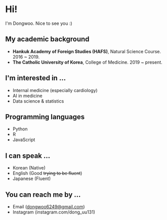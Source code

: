 <!--
- 👋 Hi, I’m @DongwooKim00 ! You can call me Dongwoo :) I'm in 6th year of medical college, The Catholic University of Korea. 
- 👀 I’m interested in internal medicine (especially cardiology), AI, and data science in medicine.
- 🌱 I’m currently learning LLM and statistics used in data science with Python & R.
- 📫 You can reach me by email (dongwoo6249@gmail.com).
- ⚡ Fun facts: I can speak Korean, English, and Japanese. Japanese is more comfortable for me than English, though😂

DongwooKim00/DongwooKim00 is a ✨ special ✨ repository because its `README.md` (this file) appears on your GitHub profile.
You can click the Preview link to take a look at your changes.
--->
# Hi!
I'm Dongwoo. Nice to see you :)

## My academic background
- **Hankuk Academy of Foreign Studies (HAFS)**, Natural Science Course. 2016 ~ 2019.
- **The Catholic University of Korea**, College of Medicine. 2019 ~ present.

## I'm interested in ...
- Internal medicine (especially cardiology)
- AI in medicine
- Data science & statistics

## Programming languages
- Python
- R
- JavaScript

## I can speak ...
- Korean (Native)
- English (Good ~~trying to be fluent~~)
- Japanese (Fluent)

## You can reach me by ...
- Email (dongwoo6249@gmail.com)
- Instagram (instagram.com/dong_uu131)
